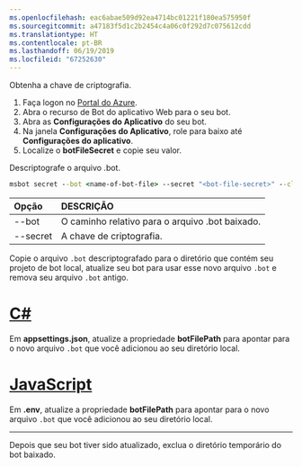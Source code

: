 ```yaml
---
ms.openlocfilehash: eac6abae509d92ea4714bc01221f180ea575950f
ms.sourcegitcommit: a47183f5d1c2b2454c4a06c0f292d7c075612cdd
ms.translationtype: HT
ms.contentlocale: pt-BR
ms.lasthandoff: 06/19/2019
ms.locfileid: "67252630"
---
```

Obtenha a chave de criptografia.

1. Faça logon no [Portal do Azure](http://portal.azure.com/).
1. Abra o recurso de Bot do aplicativo Web para o seu bot.
1. Abra as **Configurações do Aplicativo** do seu bot.
1. Na janela **Configurações do Aplicativo**, role para baixo até **Configurações do aplicativo**.
1. Localize o **botFileSecret** e copie seu valor.

Descriptografe o arquivo .bot.

```cmd
msbot secret --bot <name-of-bot-file> --secret "<bot-file-secret>" --clear
```

| Opção | DESCRIÇÃO |
|:---|:---|
| --bot | O caminho relativo para o arquivo .bot baixado. |
| --secret | A chave de criptografia. |

Copie o arquivo `.bot` descriptografado para o diretório que contém seu projeto de bot local, atualize seu bot para usar esse novo arquivo `.bot` e remova seu arquivo `.bot` antigo.

# <a name="ctabcsharp"></a>[C#](#tab/csharp)

Em **appsettings.json**, atualize a propriedade **botFilePath** para apontar para o novo arquivo `.bot` que você adicionou ao seu diretório local.

# <a name="javascripttabjavascript"></a>[JavaScript](#tab/javascript)

Em **.env**, atualize a propriedade **botFilePath** para apontar para o novo arquivo `.bot` que você adicionou ao seu diretório local.

---

Depois que seu bot tiver sido atualizado, exclua o diretório temporário do bot baixado.